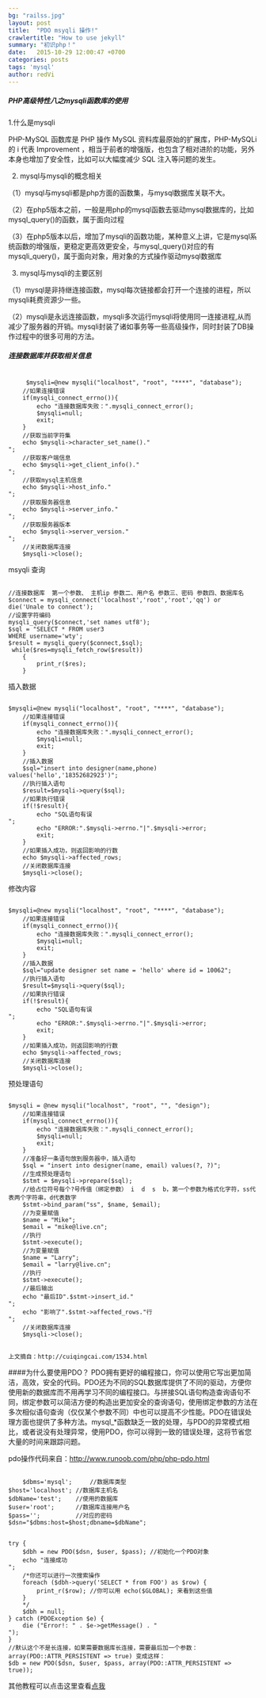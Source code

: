 ```yaml
---
bg: "railss.jpg"
layout: post
title:  "PDO msyqli 操作!"
crawlertitle: "How to use jekyll"
summary: "初识php！"
date:   2015-10-29 12:00:47 +0700
categories: posts
tags: 'mysql'
author: redVi
---
```

##### PHP高级特性八之mysqli函数库的使用

1.什么是mysqli

PHP-MySQL 函数库是 PHP 操作 MySQL 资料库最原始的扩展库，PHP-MySQLi 的 i 代表 Improvement ，相当于前者的增强版，也包含了相对进阶的功能，另外本身也增加了安全性，比如可以大幅度减少 SQL 注入等问题的发生。

2. mysql与mysqli的概念相关

（1）mysql与mysqli都是php方面的函数集，与mysql数据库关联不大。

（2）在php5版本之前，一般是用php的mysql函数去驱动mysql数据库的，比如mysql_query()的函数，属于面向过程

（3）在php5版本以后，增加了mysqli的函数功能，某种意义上讲，它是mysql系统函数的增强版，更稳定更高效更安全，与mysql_query()对应的有mysqli_query()，属于面向对象，用对象的方式操作驱动mysql数据库

3. mysql与mysqli的主要区别

（1）mysql是非持继连接函数，mysql每次链接都会打开一个连接的进程，所以mysqli耗费资源少一些。

（2）mysqli是永远连接函数，mysqli多次运行mysqli将使用同一连接进程,从而减少了服务器的开销。mysqli封装了诸如事务等一些高级操作，同时封装了DB操作过程中的很多可用的方法。


#####  连接数据库并获取相关信息
<pre><code>
	 $mysqli=@new mysqli("localhost", "root", "****", "database");
    //如果连接错误
    if(mysqli_connect_errno()){
        echo "连接数据库失败：".mysqli_connect_error();
        $mysqli=null;
        exit;
    }
    //获取当前字符集
    echo $mysqli->character_set_name()."<br>";
    //获取客户端信息
    echo $mysqli->get_client_info()."<br>";
    //获取mysql主机信息
    echo $mysqli->host_info."<br>";
    //获取服务器信息
    echo $mysqli->server_info."<br>";
    //获取服务器版本
    echo $mysqli->server_version."<br>";
    //关闭数据库连接
    $mysqli->close();
</code></pre>
msyqli 查询
<pre><code>
//连接数据库  第一个参数、 主机ip 参数二、用户名 参数三、密码 参数四、数据库名
$connect = mysqli_connect('localhost','root','root','qq') or die('Unale to connect');
//设置字符编码
mysqli_query($connect,'set names utf8');
$sql = "SELECT * FROM user3
WHERE username='wty';
$result = mysqli_query($connect,$sql);
 while($res=mysqli_fetch_row($result))
 	{
 		print_r($res);	
 	}	
</code></pre>
插入数据
<pre><code>
$mysqli=@new mysqli("localhost", "root", "****", "database");
    //如果连接错误
    if(mysqli_connect_errno()){
        echo "连接数据库失败：".mysqli_connect_error();
        $mysqli=null;
        exit;
    }
    //插入数据
    $sql="insert into designer(name,phone) values('hello','18352682923')";
    //执行插入语句
    $result=$mysqli->query($sql);
    //如果执行错误
    if(!$result){
        echo "SQL语句有误<br>";
        echo "ERROR:".$mysqli->errno."|".$mysqli->error;
        exit;    
    }
    //如果插入成功，则返回影响的行数
    echo $mysqli->affected_rows;
    //关闭数据库连接
    $mysqli->close();		
</code></pre> 
修改内容
<pre><code>
$mysqli=@new mysqli("localhost", "root", "****", "database");
    //如果连接错误
    if(mysqli_connect_errno()){
        echo "连接数据库失败：".mysqli_connect_error();
        $mysqli=null;
        exit;
    }
    //插入数据
    $sql="update designer set name = 'hello' where id = 10062";
    //执行插入语句
    $result=$mysqli->query($sql);
    //如果执行错误
    if(!$result){
        echo "SQL语句有误<br>";
        echo "ERROR:".$mysqli->errno."|".$mysqli->error;
        exit;    
    }
    //如果插入成功，则返回影响的行数
    echo $mysqli->affected_rows;
    //关闭数据库连接
    $mysqli->close();	
</code></pre>
预处理语句
<pre><code>
$mysqli = @new mysqli("localhost", "root", "", "design");
    //如果连接错误
    if(mysqli_connect_errno()){
        echo "连接数据库失败：".mysqli_connect_error();
        $mysqli=null;
        exit;
    }
    //准备好一条语句放到服务器中，插入语句
    $sql = "insert into designer(name, email) values(?, ?)";
    //生成预处理语句
    $stmt = $mysqli->prepare($sql);
    //给占位符号每个?号传值（绑定参数） i  d  s  b，第一个参数为格式化字符，ss代表两个字符串，d代表数字
    $stmt->bind_param("ss", $name, $email);
    //为变量赋值
    $name = "Mike";
    $email = "mike@live.cn";
    //执行
    $stmt->execute();
    //为变量赋值
    $name = "Larry";
    $email = "larry@live.cn";
    //执行
    $stmt->execute();
    //最后输出
    echo "最后ID".$stmt->insert_id."<br>";
    echo "影响了".$stmt->affected_rows."行<br>";
    //关闭数据库连接
    $mysqli->close();	
		
</code></pre>

`上文摘自：http://cuiqingcai.com/1534.html`

####为什么要使用PDO？
PDO拥有更好的编程接口，你可以使用它写出更加简洁，高效，安全的代码。PDO还为不同的SQL数据库提供了不同的驱动，方便你使用新的数据库而不用再学习不同的编程接口。与拼接SQL语句构造查询语句不同，绑定参数可以简洁方便的构造出更加安全的查询语句，使用绑定参数的方法在 多次相似语句查询（仅仅某个参数不同）中也可以提高不少性能。PDO在错误处理方面也提供了多种方法。mysql_*函数缺乏一致的处理，与PDO的异常模式相比，或者说没有处理异常，使用PDO，你可以得到一致的错误处理，这将节省您大量的时间来跟踪问题。

pdo操作代码来自：http://www.runoob.com/php/php-pdo.html
<pre><code>
	$dbms='mysql';     //数据库类型
$host='localhost'; //数据库主机名
$dbName='test';    //使用的数据库
$user='root';      //数据库连接用户名
$pass='';          //对应的密码
$dsn="$dbms:host=$host;dbname=$dbName";


try {
    $dbh = new PDO($dsn, $user, $pass); //初始化一个PDO对象
    echo "连接成功<br/>";
    /*你还可以进行一次搜索操作
    foreach ($dbh->query('SELECT * from FOO') as $row) {
        print_r($row); //你可以用 echo($GLOBAL); 来看到这些值
    }
    */
    $dbh = null;
} catch (PDOException $e) {
    die ("Error!: " . $e->getMessage() . "<br/>");
}
//默认这个不是长连接，如果需要数据库长连接，需要最后加一个参数：array(PDO::ATTR_PERSISTENT => true) 变成这样：
$db = new PDO($dsn, $user, $pass, array(PDO::ATTR_PERSISTENT => true));
</code></pre>
其他教程可以点击这里查看[点我](http://rmingwang.com/pdo-tutorial-for-mysql-developers.html)

